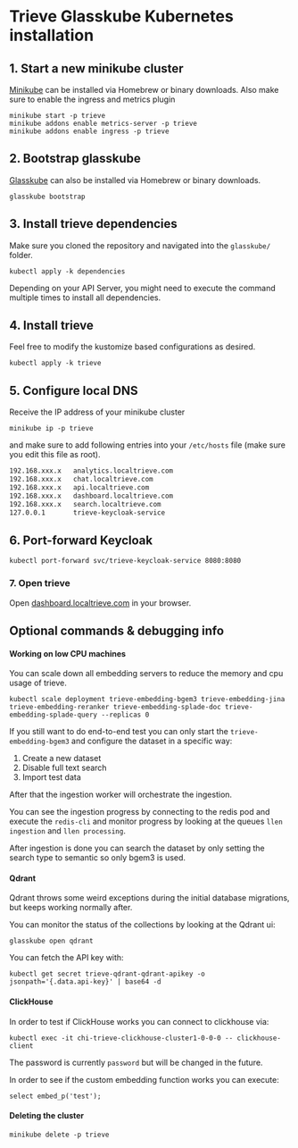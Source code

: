 # Trieve Glasskube Kubernetes installation


## 1. Start a new minikube cluster

[Minikube](https://minikube.sigs.k8s.io/docs/start/) can be installed via Homebrew or binary downloads.
Also make sure to enable the ingress and metrics plugin

```shell
minikube start -p trieve
minikube addons enable metrics-server -p trieve
minikube addons enable ingress -p trieve
```

## 2. Bootstrap glasskube

[Glasskube](https://glasskube.dev/docs/getting-started/install/) can also be installed via Homebrew or binary downloads.

```shell
glasskube bootstrap
```

## 3. Install trieve dependencies

Make sure you cloned the repository and navigated into the `glasskube/` folder.

```shell
kubectl apply -k dependencies 
```

Depending on your API Server, you might need to execute the command multiple times to install all dependencies.

## 4. Install trieve

Feel free to modify the kustomize based configurations as desired.

```shell
kubectl apply -k trieve 
```


## 5. Configure local DNS


Receive the IP address of your minikube cluster

```shell
minikube ip -p trieve
```

and make sure to add following entries into your `/etc/hosts` file (make sure you edit this file as root).

```txt
192.168.xxx.x   analytics.localtrieve.com
192.168.xxx.x   chat.localtrieve.com
192.168.xxx.x   api.localtrieve.com
192.168.xxx.x   dashboard.localtrieve.com
192.168.xxx.x   search.localtrieve.com
127.0.0.1       trieve-keycloak-service
```


## 6. Port-forward Keycloak

```shell
kubectl port-forward svc/trieve-keycloak-service 8080:8080
```


### 7. Open trieve

Open [dashboard.localtrieve.com](http://dashboard.localtrieve.com) in your browser.

## Optional commands & debugging info

#### Working on low CPU machines

You can scale down all embedding servers to reduce the memory and cpu usage of trieve.

```shell
kubectl scale deployment trieve-embedding-bgem3 trieve-embedding-jina trieve-embedding-reranker trieve-embedding-splade-doc trieve-embedding-splade-query --replicas 0
```

If you still want to do end-to-end test you can only start the `trieve-embedding-bgem3`
and configure the dataset in a specific way:

1. Create a new dataset
2. Disable full text search
3. Import test data

After that the ingestion worker will orchestrate the ingestion.

You can see the ingestion progress by connecting to the redis pod and execute the `redis-cli` and
monitor progress by looking at the queues `llen ingestion` and `llen processing`.

After ingestion is done you can search the dataset by only setting the search type to semantic so
only bgem3 is used.

#### Qdrant

Qdrant throws some weird exceptions during the initial database migrations, but keeps working normally after.

You can monitor the status of the collections by looking at the Qdrant ui:

```shell
glasskube open qdrant
```

You can fetch the API key with:

```
kubectl get secret trieve-qdrant-qdrant-apikey -o jsonpath='{.data.api-key}' | base64 -d
```

#### ClickHouse

In order to test if ClickHouse works you can connect to clickhouse via:

```shell
kubectl exec -it chi-trieve-clickhouse-cluster1-0-0-0 -- clickhouse-client
```

The password is currently `password` but will be changed in the future.

In order to see if the custom embedding function works you can execute:

```
select embed_p('test');
```


#### Deleting the cluster

```shell
minikube delete -p trieve
```
